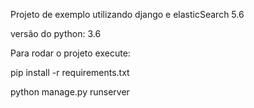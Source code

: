 Projeto de exemplo utilizando django e elasticSearch 5.6

versão do python: 3.6

Para rodar o projeto execute:

pip install -r requirements.txt

python manage.py runserver